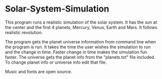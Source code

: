 # Solar-System-Simulation

This program runs a realistic simulation of the solar system. It has the sun at the center and
the first 4 planets, Mercury, Venus, Earth and Mars. It follows realistic revolution.

The program gets the planet universe information from command line when the program is run. It takes
the time the user wishes the simulation to run and the change in time. Faster change in time makes the
simulation fun faster. The universe gets the planet info from the "planets.txt" file included. To change
planet info or universe info edit that file. 

Music and fonts are open source. 
